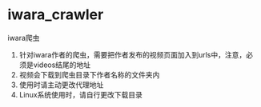 # iwara_crawler
iwara爬虫
1. 针对iwara作者的爬虫，需要把作者发布的视频页面加入到urls中，注意，必须是videos结尾的地址
2. 视频会下载到爬虫目录下作者名称的文件夹内
3. 使用时请主动更改代理地址
4. Linux系统使用时，请自行更改下载目录
